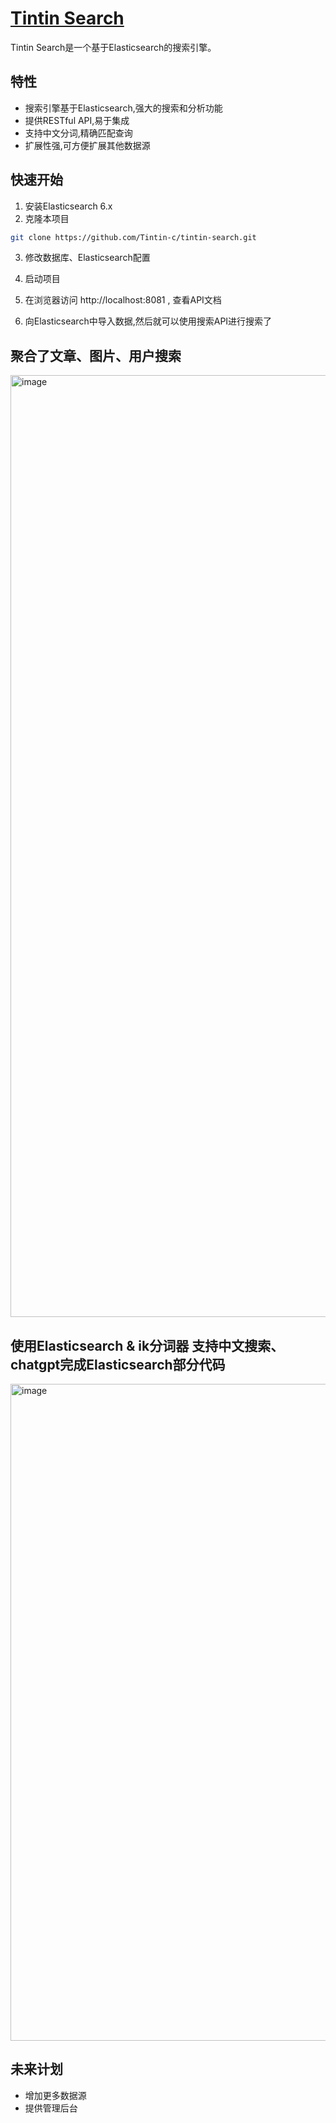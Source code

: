 # [Tintin Search](tintin.center)

Tintin Search是一个基于Elasticsearch的搜索引擎。

## 特性

- 搜索引擎基于Elasticsearch,强大的搜索和分析功能
- 提供RESTful API,易于集成
- 支持中文分词,精确匹配查询
- 扩展性强,可方便扩展其他数据源

## 快速开始

1. 安装Elasticsearch 6.x
2. 克隆本项目

```bash
git clone https://github.com/Tintin-c/tintin-search.git
```

3. 修改数据库、Elasticsearch配置

4. 启动项目

5. 在浏览器访问 http://localhost:8081 , 查看API文档

6. 向Elasticsearch中导入数据,然后就可以使用搜索API进行搜索了

## 聚合了文章、图片、用户搜索

<img width="1507" alt="image" src="https://github.com/Tintin-c/tintin-search/assets/71000759/f0e8033d-cd54-4ae3-b2cf-343bb8dc7a09">



## 使用Elasticsearch & ik分词器 支持中文搜索、chatgpt完成Elasticsearch部分代码

<img width="1051" alt="image" src="https://github.com/Tintin-c/tintin-search/assets/71000759/c9505b1f-fb22-4717-869a-484a1bd020e0">





## 未来计划

- 增加更多数据源
- 提供管理后台
